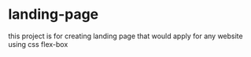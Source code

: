 # landing-page
this project is for creating landing page that would apply for any website using css flex-box 
